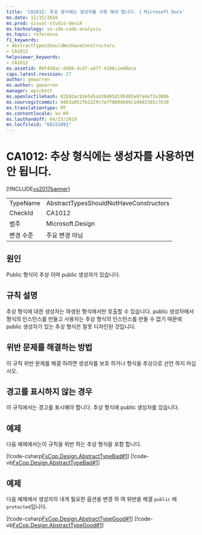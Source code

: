 ```yaml
---
title: 'CA1012: 추상 형식에는 생성자를 사용 해야 합니다. | Microsoft Docs'
ms.date: 11/15/2016
ms.prod: visual-studio-dev14
ms.technology: vs-ide-code-analysis
ms.topic: reference
f1_keywords:
- AbstractTypesShouldNotHaveConstructors
- CA1012
helpviewer_keywords:
- CA1012
ms.assetid: 09f458ac-dd88-4cd7-a47f-4106c1e80ece
caps.latest.revision: 27
author: gewarren
ms.author: gewarren
manager: wpickett
ms.openlocfilehash: 02b92ac92e545ab30405d195d85a97a4ef2e3806
ms.sourcegitcommit: 94b3a052fb1229c7e7f8804b09c1d403385c7630
ms.translationtype: MT
ms.contentlocale: ko-KR
ms.lasthandoff: 04/23/2019
ms.locfileid: "68151091"
---
```

# <a name="ca1012-abstract-types-should-not-have-constructors"></a>CA1012: 추상 형식에는 생성자를 사용하면 안 됩니다.
[!INCLUDE[vs2017banner](../includes/vs2017banner.md)]

|||
|-|-|
|TypeName|AbstractTypesShouldNotHaveConstructors|
|CheckId|CA1012|
|범주|Microsoft.Design|
|변경 수준|주요 변경 아님|

## <a name="cause"></a>원인
 Public 형식이 추상 이며 public 생성자가 있습니다.

## <a name="rule-description"></a>규칙 설명
 추상 형식에 대한 생성자는 파생된 형식에서만 호출할 수 있습니다. public 생성자에서 형식의 인스턴스를 만들고 사용자는 추상 형식의 인스턴스를 만들 수 없기 때문에 public 생성자가 있는 추상 형식은 잘못 디자인된 것입니다.

## <a name="how-to-fix-violations"></a>위반 문제를 해결하는 방법
 이 규칙 위반 문제를 해결 하려면 생성자를 보호 하거나 형식을 추상으로 선언 하지 마십시오.

## <a name="when-to-suppress-warnings"></a>경고를 표시하지 않는 경우
 이 규칙에서는 경고를 표시해야 합니다. 추상 형식에 public 생성자를 있습니다.

## <a name="example"></a>예제
 다음 예제에서는이 규칙을 위반 하는 추상 형식을 포함 합니다.

 [!code-csharp[FxCop.Design.AbstractTypeBad#1](../snippets/csharp/VS_Snippets_CodeAnalysis/FxCop.Design.AbstractTypeBad/cs/FxCop.Design.AbstractTypeBad.cs#1)]
 [!code-vb[FxCop.Design.AbstractTypeBad#1](../snippets/visualbasic/VS_Snippets_CodeAnalysis/FxCop.Design.AbstractTypeBad/vb/FxCop.Design.AbstractTypeBad.vb#1)]

## <a name="example"></a>예제
 다음 예제에서 생성자의 내게 필요한 옵션을 변경 하 여 위반을 해결 `public` 에 `protected`입니다.

 [!code-csharp[FxCop.Design.AbstractTypeGood#1](../snippets/csharp/VS_Snippets_CodeAnalysis/FxCop.Design.AbstractTypeGood/cs/FxCop.Design.AbstractTypeGood.cs#1)]
 [!code-vb[FxCop.Design.AbstractTypeGood#1](../snippets/visualbasic/VS_Snippets_CodeAnalysis/FxCop.Design.AbstractTypeGood/vb/FxCop.Design.AbstractTypeGood.vb#1)]
